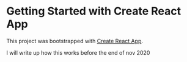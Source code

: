 # Getting Started with Create React App
This project was bootstrapped with [Create React App](https://github.com/facebook/create-react-app).

I will write up how this works before the end of nov 2020
